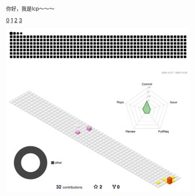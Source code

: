 
<!--
**lcp2021211/lcp2021211** is a ✨ _special_ ✨ repository because its `README.md` (this file) appears on your GitHub profile.

Here are some ideas to get you started:

- 🔭 I’m currently working on ...
- 🌱 I’m currently learning ...
- 👯 I’m looking to collaborate on ...
- 🤔 I’m looking for help with ...
- 💬 Ask me about ...
- 📫 How to reach me: ...
- 😄 Pronouns: ...
- ⚡ Fun fact: ...
-->

你好，我是lcp～～～

[0](https://img.shields.io/badge/Python-3776AB?style=for-the-badge&logo=python&logoColor=white) [1](https://img.shields.io/badge/website-000000?style=for-the-badge&logo=About.me&logoColor=white) [2](https://img.shields.io/badge/Windows-0078D6?style=for-the-badge&logo=windows&logoColor=white) [3](https://img.shields.io/badge/mac%20os-000000?style=for-the-badge&logo=apple&logoColor=white) 

<!-- 我的贪吃小蛇 -->
<picture>
  <source media="(prefers-color-scheme: dark)" srcset="https://raw.githubusercontent.com/lcp2021211/lcp2021211/refs/heads/output/github-contribution-grid-snake-dark.svg">
  <source media="(prefers-color-scheme: light)" srcset="https://raw.githubusercontent.com/lcp2021211/lcp2021211/refs/heads/output/github-contribution-grid-snake.svg">
  <img alt="github contribution grid snake animation" src="https://raw.githubusercontent.com/lcp2021211/lcp2021211/refs/heads/output/github-contribution-grid-snake.svg">
</picture>

<!-- 我的提交小地图 -->
<picture>
  <source media="(prefers-color-scheme: dark)" srcset="https://raw.githubusercontent.com/lcp2021211/lcp2021211/refs/heads/main/profile-3d-contrib/profile-night-rainbow.svg">
  <source media="(prefers-color-scheme: light)" srcset="https://raw.githubusercontent.com/lcp2021211/lcp2021211/refs/heads/main/profile-3d-contrib/profile-season-animate.svg">
  <img alt="github contribution grid snake animation" src="https://raw.githubusercontent.com/lcp2021211/lcp2021211/refs/heads/main/profile-3d-contrib/profile-season-animate.svg">
</picture>


